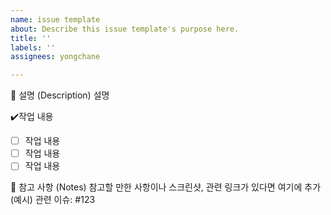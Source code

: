 ```yaml
---
name: issue template
about: Describe this issue template's purpose here.
title: ''
labels: ''
assignees: yongchane

---
```


📝 설명 (Description)
설명

✔️작업 내용
- [ ] 작업 내용
- [ ] 작업 내용
- [ ] 작업 내용

📌 참고 사항 (Notes)
참고할 만한 사항이나 스크린샷, 관련 링크가 있다면 여기에 추가
(예시) 관련 이슈: #123
